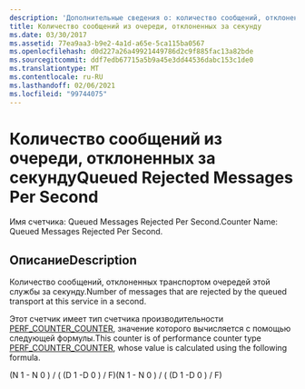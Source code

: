 ```yaml
---
description: 'Дополнительные сведения о: количество сообщений, отклоненных в очереди, в секунду'
title: Количество сообщений из очереди, отклоненных за секунду
ms.date: 03/30/2017
ms.assetid: 77ea9aa3-b9e2-4a1d-a65e-5ca115ba0567
ms.openlocfilehash: d0d227a26a49921449786d2c9f885fac13a82bde
ms.sourcegitcommit: ddf7edb67715a5b9a45e3dd44536dabc153c1de0
ms.translationtype: MT
ms.contentlocale: ru-RU
ms.lasthandoff: 02/06/2021
ms.locfileid: "99744075"
---
```

# <a name="queued-rejected-messages-per-second"></a><span data-ttu-id="f64ce-103">Количество сообщений из очереди, отклоненных за секунду</span><span class="sxs-lookup"><span data-stu-id="f64ce-103">Queued Rejected Messages Per Second</span></span>

<span data-ttu-id="f64ce-104">Имя счетчика: Queued Messages Rejected Per Second.</span><span class="sxs-lookup"><span data-stu-id="f64ce-104">Counter Name: Queued Messages Rejected Per Second.</span></span>  
  
## <a name="description"></a><span data-ttu-id="f64ce-105">Описание</span><span class="sxs-lookup"><span data-stu-id="f64ce-105">Description</span></span>  

 <span data-ttu-id="f64ce-106">Количество сообщений, отклоненных транспортом очередей этой службы за секунду.</span><span class="sxs-lookup"><span data-stu-id="f64ce-106">Number of messages that are rejected by the queued transport at this service in a second.</span></span>  
  
 <span data-ttu-id="f64ce-107">Этот счетчик имеет тип счетчика производительности [PERF_COUNTER_COUNTER](/previous-versions/windows/it-pro/windows-server-2003/cc740048(v=ws.10)), значение которого вычисляется с помощью следующей формулы.</span><span class="sxs-lookup"><span data-stu-id="f64ce-107">This counter is of performance counter type [PERF_COUNTER_COUNTER](/previous-versions/windows/it-pro/windows-server-2003/cc740048(v=ws.10)), whose value is calculated using the following formula.</span></span>  
  
 <span data-ttu-id="f64ce-108">(N 1 - N 0 ) / ( (D 1 -D 0 ) / F)</span><span class="sxs-lookup"><span data-stu-id="f64ce-108">(N 1 - N 0 ) / ( (D 1 -D 0 ) / F)</span></span>
